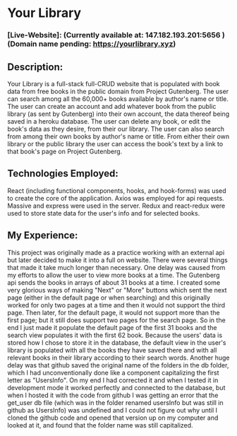 # Your Library
### [Live-Website]: (Currently available at: 147.182.193.201:5656 ) (Domain name pending: https://yourlibrary.xyz)

## Description:
Your Library is a full-stack full-CRUD website that is populated with book data from free books in the public domain from Project Gutenberg. The user can search among all the 60,000+ books available by author's name or title. The user can create an account and add whatever book from the public library (as sent by Gutenberg) into their own account, the data thereof being saved in a heroku database. The user can delete any book, or edit the book's data as they desire, from their our library. The user can also search from among their own books by author's name or title. From either their own library or the public library the user can access the book's text by a link to that book's page on Project Gutenberg.

## Technologies Employed:
React (including functional components, hooks, and hook-forms) was used to create the core of the application. Axios was employed for api requests. Massive and express were used in the server. Redux and react-redux were used to store state data for the user's info and for selected books.


## My Experience:
This project was originally made as a practice working with an external api but later decided to make it into a full on website. There were several things that made it take much longer than necessary. One delay was caused from my efforts to allow the user to view more books at a time. The Gutenberg api sends the books in arrays of about 31 books at a time. I created some very glorious ways of making "Next" or "More" buttons which sent the next page (either in the default page or when searching) and this originally worked for only two pages at a time and then it would not support the third page. Then later, for the default page, it would not support more than the first page; but it still does support two pages for the search page. So in the end I just made it populate the default page of the first 31 books and the search view populates it with the first 62 book. Because the users' data is stored how I chose to store it in the database, the default view in the user's library is populated with all the books they have saved there and with all relevant books in their library according to their search words. Another huge delay was that github saved the original name of the folders in the db folder, which I had unconventionally done like a component capitalizing the first letter as "UsersInfo". On my end I had corrected it and when I tested it in development mode it worked perfectly and connected to the database, but when I hosted it with the code from github I was getting an error that the get_user db file (which was in the folder renamed usersInfo but was still in github as UsersInfo) was undefined and I could not figure out why until I cloned the github code and opened that version up on my computer and looked at it, and found that the folder name was still capitalized. 